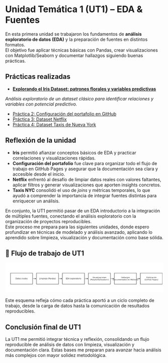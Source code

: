 # Unidad Temática 1 (UT1) – EDA & Fuentes

En esta primera unidad se trabajaron los fundamentos de **análisis exploratorio de datos (EDA)** y la preparación de fuentes en distintos formatos.  
El objetivo fue aplicar técnicas básicas con Pandas, crear visualizaciones con Matplotlib/Seaborn y documentar hallazgos siguiendo buenas prácticas.

## Prácticas realizadas
- [**Explorando el Iris Dataset: patrones florales y variables predictivas**](practica1/main1.md)

*Análisis exploratorio de un dataset clásico para identificar relaciones y variables con potencial predictivo.*
- [Práctica 2: Configuración del portafolio en GitHub](practica2/main2.md)
- [Práctica 3: Dataset Netflix](practica3/main3.md)
- [Práctica 4: Dataset Taxis de Nueva York](practica4/main4.md)

## Reflexión de la unidad
- **Iris** permitió afianzar conceptos básicos de EDA y practicar correlaciones y visualizaciones rápidas.  
- **Configuración del portafolio** fue clave para organizar todo el flujo de trabajo en GitHub Pages y asegurar que la documentación sea clara y accesible desde el inicio.  
- **Netflix** enfrentó al desafío de limpiar datos reales con valores faltantes, aplicar filtros y generar visualizaciones que aporten insights concretos.  
- **Taxis NYC** consolidó el uso de *joins* y métricas temporales, lo que ayudó a comprender la importancia de integrar fuentes distintas para enriquecer un análisis.

En conjunto, la UT1  permitió pasar de un EDA introductorio a la integración de múltiples fuentes, conectando el análisis exploratorio con la organización de proyectos reproducibles.  
Este proceso me prepara para las siguientes unidades, donde espero profundizar en técnicas de modelado y análisis avanzado, aplicando lo aprendido sobre limpieza, visualización y documentación como base sólida.

## 🚀 Flujo de trabajo de UT1

![](../assets/flujo_ut1.png)

Este esquema refleja cómo cada práctica aportó a un ciclo completo de trabajo,
desde la carga de datos hasta la comunicación de resultados reproducibles.

## Conclusión final de UT1
La UT1 me permitió integrar técnica y reflexión, consolidando un flujo reproducible de análisis de datos con limpieza, visualización y documentación clara. Estas bases me preparan para avanzar hacia análisis más complejos con mayor solidez metodológica.

